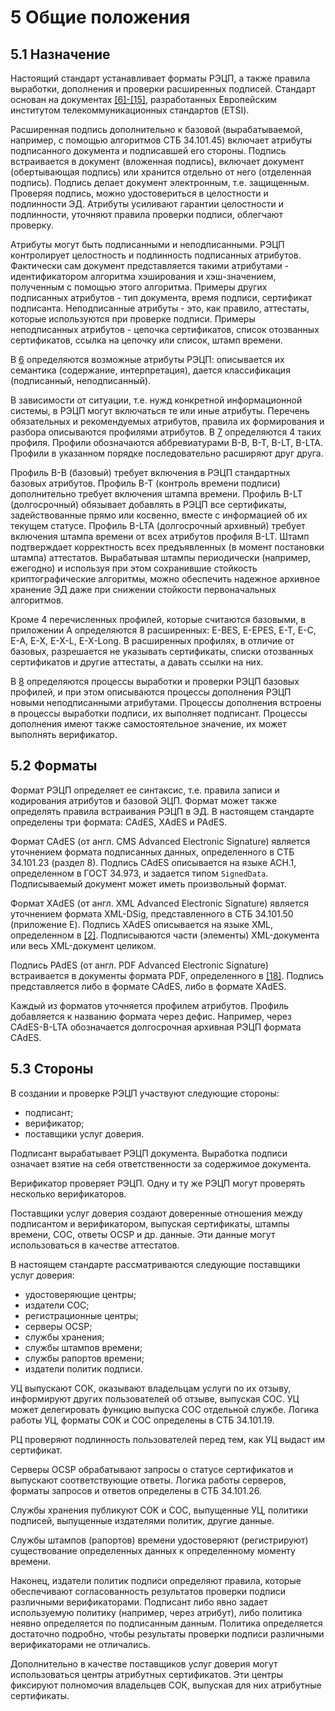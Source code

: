 # 5 <a name="Common"></a> Общие положения

## 5.1 <a name="Common1"></a>Назначение

Настоящий стандарт устанавливает форматы РЭЦП, а также правила выработки, 
дополнения и проверки расширенных подписей. Стандарт основан на документах 
[[6]-[15]](99Biblio.md#XADES1), разработанных Европейским институтом 
телекоммуникационных стандартов (ETSI).

Расширенная подпись дополнительно к базовой (вырабатываемой, например, с
помощью алгоритмов СТБ 34.101.45) включает атрибуты подписанного документа
и подписавшей его стороны. Подпись встраивается в документ (вложенная
подпись), включает документ (обертывающая подпись) или хранится отдельно от
него (отделенная подпись). Подпись делает документ электронным, т.е.
защищенным. Проверяя подпись, можно удостовериться в целостности и
подлинности ЭД. Атрибуты усиливают гарантии целостности и подлинности,
уточняют правила проверки подписи, облегчают проверку.

Атрибуты могут быть подписанными и неподписанными. РЭЦП контролирует
целостность и подлинность подписанных атрибутов. Фактически сам документ
представляется такими атрибутами - идентификатором алгоритма хэширования и
хэш-значением, полученным с помощью этого алгоритма. Примеры других
подписанных атрибутов - тип документа, время подписи, сертификат
подписанта. Неподписанные атрибуты - это, как правило, аттестаты, которые
используются при проверке подписи. Примеры неподписанных атрибутов -
цепочка сертификатов, список отозванных сертификатов, ссылка на цепочку или
список, штамп времени.

В [6](06Attrs.md) определяются возможные атрибуты РЭЦП: 
описывается их семантика (содержание, интерпретация), дается классификация 
(подписанный, неподписанный).

В зависимости от ситуации, т.е. нужд конкретной информационной системы,
в РЭЦП могут включаться те или иные атрибуты. Перечень обязательных и 
рекомендуемых атрибутов, правила их формирования и разбора описываются 
профилями атрибутов. В [7](07Profiles.md) определяются 4 таких профиля. 
Профили обозначаются аббревиатурами B-B, B-T, B-LT, B-LTA.
Профили в указанном порядке последовательно расширяют друг друга. 

Профиль B-B (базовый) требует включения в РЭЦП стандартных базовых
атрибутов. Профиль B-T (контроль времени подписи) дополнительно требует
включения штампа времени. Профиль B-LT (долгосрочный) обязывает добавлять в
РЭЦП все сертификаты, задействованные прямо или косвенно, вместе с
информацией об их текущем статусе. Профиль B-LTA (долгосрочный архивный)
требует включения штампа времени от всех атрибутов профиля B-LT. Штамп
подтверждает корректность всех предъявленных (в момент постановки штампа)
аттестатов. Вырабатывая штампы периодически (например, ежегодно) и
используя при этом сохранившие стойкость криптографические алгоритмы, можно
обеспечить надежное архивное хранение ЭД даже при снижении стойкости
первоначальных алгоритмов.

Кроме 4 перечисленных профилей, которые считаются базовыми, в приложении A
определяются 8 расширенных: E-BES, E-EPES, E-T, E-C, E-A, E-X, E-X-L,
E-X-Long. В расширенных профилях, в отличие от базовых, разрешается не
указывать сертификаты, списки отозванных сертификатов и другие аттестаты, 
а давать ссылки на них. 

В [8](08Processes.md) определяются процессы выработки и проверки РЭЦП базовых
профилей, и при этом описываются процессы дополнения РЭЦП новыми
неподписанными атрибутами. Процессы дополнения встроены в процессы
выработки подписи, их выполняет подписант. Процессы дополнения имеют также
самостоятельное значение, их может выполнять верификатор.

## 5.2 <a name="Common2"></a>Форматы

Формат РЭЦП определяет ее синтаксис, т.е. правила записи и кодирования
атрибутов и базовой ЭЦП. Формат может также определять правила встраивания
РЭЦП в ЭД. В настоящем стандарте определены три формата: CAdES, XAdES и
PAdES.

Формат CAdES (от англ. CMS Advanced Electronic Signature) является
уточнением формата подписанных данных, определенного в СТБ 34.101.23
(раздел 8). Подпись CAdES описывается на языке АСН.1, определенном 
в ГОСТ 34.973, и задается типом `SignedData`. Подписываемый документ
может иметь произвольный формат.

Формат XAdES (от англ. XML Advanced Electronic Signature) является
уточнением формата XML-DSig, представленного в СТБ 34.101.50 (приложение E).
Подпись XAdES описывается на языке XML, определенном в [[2]](99Biblio.md#XML). 
Подписываются части (элементы) XML-документа или весь XML-документ целиком.

Подпись PAdES (от англ. PDF Advanced Electronic Signature) встраивается в
документы формата PDF, определенного в [[18]](99Biblio.md#PDF). 
Подпись представляется либо в формате CAdES, либо в формате XAdES.

Каждый из форматов уточняется профилем атрибутов. Профиль добавляется к 
названию формата через дефис. Например, через CAdES-B-LTA обозначается 
долгосрочная архивная РЭЦП формата CAdES.

## 5.3 <a name="Common3"></a>Стороны

В создании и проверке РЭЦП участвуют следующие стороны:

- подписант;
- верификатор;
- поставщики услуг доверия.

Подписант вырабатывает РЭЦП документа. Выработка подписи 
означает взятие на себя ответственности за содержимое документа. 

Верификатор проверяет РЭЦП. Одну и ту же РЭЦП могут проверять несколько
верификаторов.

Поставщики услуг доверия создают доверенные отношения между подписантом и
верификатором, выпуская сертификаты, штампы времени, СОС, ответы OCSP и др.
данные. Эти данные могут использоваться в качестве аттестатов.

В настоящем стандарте рассматриваются следующие поставщики услуг доверия: 

- удостоверяющие центры;
- издатели СОС;
- регистрационные центры;
- серверы OCSP;
- службы хранения;
- службы штампов времени;
- службы рапортов времени;
- издатели политик подписи.

УЦ выпускают СОК, оказывают владельцам услуги по их отзыву, информируют
других пользователей об отзыве, выпуская СОС. УЦ может делегировать функцию
выпуска СОС отдельной службе. Логика работы УЦ, форматы СОК и СОС
определены в СТБ 34.101.19.

РЦ проверяют подлинность пользователей перед тем, как УЦ выдаст им
сертификат.

Серверы OCSP обрабатывают запросы о статусе сертификатов и выпускают
соответствующие ответы. Логика работы серверов, форматы запросов и ответов
определены в СТБ 34.101.26.

Службы хранения публикуют СОK и СОС, выпущенные УЦ, политики подписей,
выпущенные издателями политик, другие данные.

Службы штампов (рапортов) времени удостоверяют (регистрируют) существование
определенных данных к определенному моменту времени.

Наконец, издатели политик подписи определяют правила, которые
обеспечивают согласованность результатов проверки подписи различными
верификаторами. Подписант либо явно задает используемую политику
(например, через атрибут), либо политика неявно определяется по
подписанным данным. Политика определяется достаточно подробно, чтобы
результаты проверки подписи различными верификаторами не отличались.

Дополнительно в качестве поставщиков услуг доверия могут использоваться
центры атрибутных сертификатов. Эти центры фиксируют полномочия владельцев
СОК, выпуская для них атрибутные сертификаты.

